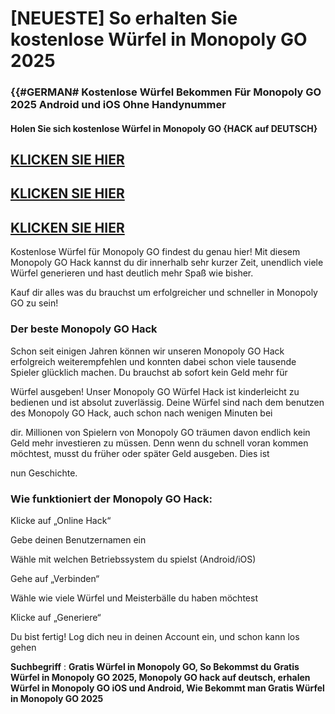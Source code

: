 # [NEUESTE] So erhalten Sie kostenlose Würfel in Monopoly GO 2025

### {{#GERMAN# Kostenlose Würfel Bekommen Für Monopoly GO 2025 Android und iOS Ohne Handynummer

#### Holen Sie sich kostenlose Würfel in Monopoly GO {HACK auf DEUTSCH}

## [KLICKEN SIE HIER](https://sites.google.com/view/mono-de/home)
## [KLICKEN SIE HIER](https://sites.google.com/view/mono-de/home)
## [KLICKEN SIE HIER](https://sites.google.com/view/mono-de/home)

Kostenlose Würfel für Monopoly GO findest du genau hier! Mit diesem Monopoly GO Hack kannst du dir innerhalb sehr kurzer Zeit, unendlich viele Würfel generieren und hast deutlich mehr Spaß wie bisher. 

Kauf dir alles was du brauchst um erfolgreicher und schneller in Monopoly GO zu sein!

### Der beste Monopoly GO Hack

Schon seit einigen Jahren können wir unseren Monopoly GO Hack erfolgreich weiterempfehlen und konnten dabei schon viele tausende Spieler glücklich machen. Du brauchst ab sofort kein Geld mehr für 

Würfel ausgeben! Unser Monopoly GO Würfel Hack ist kinderleicht zu bedienen und ist absolut zuverlässig. Deine Würfel sind nach dem benutzen des Monopoly GO Hack, auch schon nach wenigen Minuten bei 

dir. Millionen von Spielern von Monopoly GO träumen davon endlich kein Geld mehr investieren zu müssen. Denn wenn du schnell voran kommen möchtest, musst du früher oder später Geld ausgeben. Dies ist 

nun Geschichte.

### Wie funktioniert der Monopoly GO Hack:

Klicke auf „Online Hack“

Gebe deinen Benutzernamen ein

Wähle mit welchen Betriebssystem du spielst (Android/iOS)

Gehe auf „Verbinden“

Wähle wie viele Würfel und Meisterbälle du haben möchtest

Klicke auf „Generiere“

Du bist fertig! Log dich neu in deinen Account ein, und schon kann los gehen


**Suchbegriff** : **Gratis Würfel in Monopoly GO, So Bekommst du Gratis Würfel in Monopoly GO 2025, Monopoly GO hack auf deutsch, erhalen Würfel in Monopoly GO iOS und Android, Wie Bekommt man Gratis Würfel in Monopoly GO 2025**
